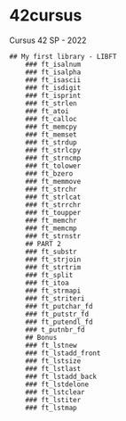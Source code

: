 # 42cursus
Cursus 42 SP - 2022

	## My first library - LIBFT
		### ft_isalnum
		### ft_isalpha
		### ft_isascii
		### ft_isdigit
		### ft_isprint
		### ft_strlen
		### ft_atoi
		### ft_calloc
		### ft_memcpy
		### ft_memset
		### ft_strdup
		### ft_strlcpy
		### ft_strncmp
		### ft_tolower
		### ft_bzero
		### ft_memmove
		### ft_strchr
		### ft_strlcat
		### ft_strrchr
		### ft_toupper
		### ft_memchr
		### ft_memcmp
		### ft_strnstr
		## PART 2
		### ft_substr
		### ft_strjoin
		### ft_strtrim
		### ft_split
		### ft_itoa
		### ft_strmapi
		### ft_striteri
		### ft_putchar_fd
		### ft_putstr_fd
		### ft_putendl_fd
		### t_putnbr_fd
		## Bonus
		### ft_lstnew
		### ft_lstadd_front
		### ft_lstsize
		### ft_lstlast
		### ft_lstadd_back
		### ft_lstdelone
		### ft_lstclear
		### ft_lstiter
		### ft_lstmap